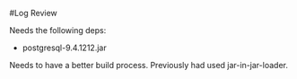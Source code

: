 #Log Review

Needs the following deps:
* postgresql-9.4.1212.jar

Needs to have a better build process.  Previously had used jar-in-jar-loader.
